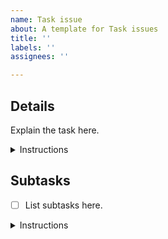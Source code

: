 ```yaml
---
name: Task issue
about: A template for Task issues
title: ''
labels: ''
assignees: ''

---
```


## Details

Explain the task here.

<details> <summary>Instructions</summary>

You MUST keep the "Details" section and these Instructions.

You MUST write above these Instructions.

In this section, you MUST explain the task.

You SHOULD include acceptance criteria for this task.

You MAY include links to related issues, PRs, artifacts, files, etc.

</details>

## Subtasks

- [ ] List subtasks here.

<details> <summary>Instructions</summary>

You MUST keep the "Subtasks" section and these Instructions.

You MUST write above these Instructions.

In the Subtasks section, you MUST list subtasks in a single-level checkbox list (`Subtask list`) with at least one item.

A list item MUST be one of these:

- A link to an issue.
  - Example:

    ```text
    - [ ] https://github.com/team-work-tools/team-work-telegram-bot/issues/42
    ```

- An identifier of an issue.
  - Example:

    ```text
    - [ ] #42
    ```

- A textual description of a subtask (`Text subtask`).
  - Rules:
    - The description MUST NOT include checkboxes.
    - The description MUST NOT end with a list item.

  - Example:
  
    ```text
    - [ ] Do Foo
    ```

If a Text subtask seems to require its own subtasks, you MUST:

1. Create a new Task issue for this subtask.
1. Replace the Text subtask with a link to the issue.

When a subtask is completed, you MUST tick the subtask checkbox in the Subtask list.

When a Text subtask is completed, whenever possible, you MUST provide evidence that the subtask was completed.

- You MUST apply one of these evidence rules:
  - If the subtask was completed in a PR, you MUST provide a link to the PR.
  - If the subtask required making a decision, you MUST provide (a link to) the decision, reasoning behind the decision, and GitHub usernames of the decision-makers.
  - If the subtask was about producing or updating an artifact, you MUST provide a (perma)link to that (updated) artifact.
  - If the subtask was completed for some other reason, provide that reason.
- You MUST write evidence in one of these formats:
  - In parentheses after the Text subtask.
  - In a sublist under the Text subtask.

Example of a Subtask list:

```text
- [x] Do 42 (https://github.com/team-work-tools/team-work-telegram-bot/pull/43)
- [x] #42
- [x] https://github.com/team-work-tools/team-work-telegram-bot/issues/42
- [x] Decide with developers whether to use Foo or Bar.
  - @dev1, @dev2 decided to not use Foo.
- [x] Do Baz.
  - @dev1 decided to not do Baz due to lack of time.
- [ ] Not yet completed
```

You MUST close the issue when all subtasks are completed.

</details>
